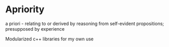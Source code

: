 # Apriority
a priori - relating to or derived by reasoning from self-evident propositions; presupposed by experience

Modularized c++ libraries for my own use
